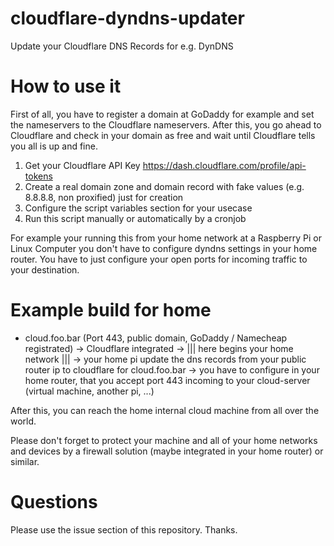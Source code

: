 # cloudflare-dyndns-updater
Update your Cloudflare DNS Records for e.g. DynDNS

# How to use it

First of all, you have to register a domain at GoDaddy for example and set the nameservers to the Cloudflare nameservers. After this, you go ahead to Cloudflare and check in your domain as free and wait until Cloudflare tells you all is up and fine. 

1. Get your Cloudflare API Key https://dash.cloudflare.com/profile/api-tokens
2. Create a real domain zone and domain record with fake values (e.g. 8.8.8.8, non proxified) just for creation
2. Configure the script variables section for your usecase
3. Run this script manually or automatically by a cronjob

For example your running this from your home network at a Raspberry Pi or Linux Computer you don't have to configure dyndns settings in your home router. You have to just configure your open ports for incoming traffic to your destination. 

# Example build for home
- cloud.foo.bar (Port 443, public domain, GoDaddy / Namecheap registrated) -> Cloudflare integrated -> ||| here begins your home network ||| -> your home pi update the dns records from your public router ip to cloudflare for cloud.foo.bar -> you have to configure in your home router, that you accept port 443 incoming to your cloud-server (virtual machine, another pi, ...)

After this, you can reach the home internal cloud machine from all over the world. 

Please don't forget to protect your machine and all of your home networks and devices by a firewall solution (maybe integrated in your home router) or similar.

# Questions
Please use the issue section of this repository. Thanks. 